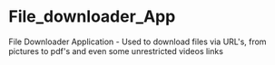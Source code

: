 # File_downloader_App
File Downloader Application - Used to download files via URL's, from pictures to pdf's and even some unrestricted videos links
